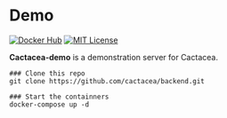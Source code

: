 Demo
==========================================================
[![Docker Hub](https://images.microbadger.com/badges/version/cactacea/backend.svg)](https://microbadger.com/images/cactacea/backend "Get your own version badge on microbadger.com")
[![MIT License](http://img.shields.io/badge/license-MIT-blue.svg?style=flat)](LICENSE)

**Cactacea-demo** is a demonstration server for Cactacea.

```
### Clone this repo
git clone https://github.com/cactacea/backend.git

### Start the containners
docker-compose up -d
```
